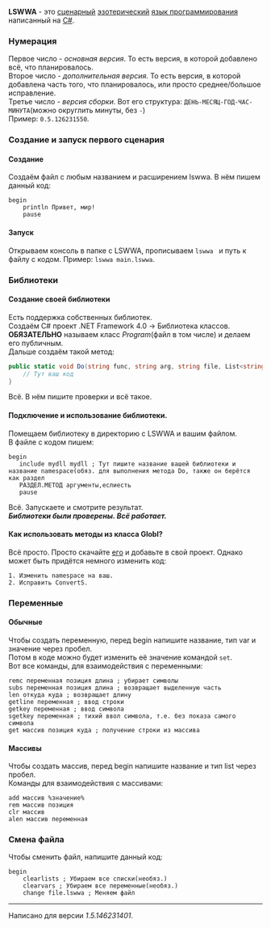 **LSWWA** - это [сценарный](https://ru.wikipedia.org/wiki/%D0%A1%D1%86%D0%B5%D0%BD%D0%B0%D1%80%D0%BD%D1%8B%D0%B9_%D1%8F%D0%B7%D1%8B%D0%BA) [эзотерический](https://ru.wikipedia.org/wiki/%D0%AD%D0%B7%D0%BE%D1%82%D0%B5%D1%80%D0%B8%D1%87%D0%B5%D1%81%D0%BA%D0%B8%D0%B9_%D1%8F%D0%B7%D1%8B%D0%BA_%D0%BF%D1%80%D0%BE%D0%B3%D1%80%D0%B0%D0%BC%D0%BC%D0%B8%D1%80%D0%BE%D0%B2%D0%B0%D0%BD%D0%B8%D1%8F) [язык программирования](https://ru.wikipedia.org/wiki/%D0%AF%D0%B7%D1%8B%D0%BA_%D0%BF%D1%80%D0%BE%D0%B3%D1%80%D0%B0%D0%BC%D0%BC%D0%B8%D1%80%D0%BE%D0%B2%D0%B0%D0%BD%D0%B8%D1%8F) написанный на [C#](https://ru.wikipedia.org/wiki/C_Sharp).  
### Нумерация
Первое число - _основная версия_. То есть версия, в которой добавлено всё, что планировалось.  
Второе число - _дополнительная версия_. То есть версия, в которой добавлена часть того, что планировалось, или просто среднее/большое исправление.  
Третье число - _версия сборки_. Вот его структура: ``ДЕНЬ-МЕСЯЦ-ГОД-ЧАС-МИНУТА``(можно округлить минуты, без ``-``)  
Пример: ``0.5.126231550``.  
### Создание и запуск первого сценария
#### Создание
Создаём файл с любым названием и расширением lswwa. В нём пишем данный код:
```
begin
    println Привет, мир!
    pause
```
#### Запуск
Открываем консоль в папке с LSWWA, прописываем ``lswwa `` и путь к файлу с кодом.
Пример: ``lswwa main.lswwa``.
### Библиотеки
#### Создание своей библиотеки
Есть поддержка собственных библиотек.  
Создаём C# проект .NET Framework 4.0 -> Библиотека классов.  
**ОБЯЗАТЕЛЬНО** называем класс _Program_(файл в том числе) и делаем его публичным.  
Дальше создаём такой метод:  
```cs
public static void Do(string func, string arg, string file, List<string> code, Dictionary<string, string> vars, Dictionary<string, string> arrs, int index, string version) {
    // Тут ваш код
}
```
Всё. В нём пишите проверки и всё такое.  
#### Подключение и использование библиотеки.
Помещаем библиотеку в директорию с LSWWA и вашим файлом.  
В файле с кодом пишем:  
```
begin
   include mydll mydll ; Тут пишите название вашей библиотеки и название namespace(обяз. для выполнения метода Do, также он берётся как раздел
   РАЗДЕЛ.МЕТОД аргументы,еслиесть
   pause
```
Всё. Запускаете и смотрите результат.    
***Библиотеки были проверены. Всё работает.***
#### Как использовать методы из класса Globl?
Всё просто. Просто скачайте [его](https://github.com/etar125/LSWWA/blob/main/lswwa/lswwa/Globl.cs) и добавьте в свой проект.
Однако может быть придётся немного изменить код:
```
1. Изменить namespace на ваш.
2. Исправить ConvertS.
```
### Переменные
#### Обычные
Чтобы создать переменную, перед begin напишите название, тип var и значение через пробел.  
Потом в коде можно будет изменить её значение командой ``set``.  
Вот все команды, для взаимодействия с переменными:
```
remc переменная позиция длина ; убирает символы
subs переменная позиция длина ; возвращает выделенную часть
len откуда куда ; возвращает длину
getline переменная ; ввод строки
getkey переменная ; ввод символа
sgetkey переменная ; тихий ввол символа, т.е. без показа самого символа
get массив позиция куда ; получение строки из массива
```
#### Массивы
Чтобы создать массив, перед begin напишите название и тип list через пробел.  
Команды для взаимодействия с массивами:
```
add массив %значение%
rem массив позиция
clr массив
alen массив переменная
```
### Смена файла
Чтобы сменить файл, напишите данный код:
```
begin
    clearlists ; Убираем все списки(необяз.)
    clearvars ; Убираем все переменные(необяз.)
    change file.lswwa ; Меняем файл
```

***

Написано для версии _1.5.146231401_.

